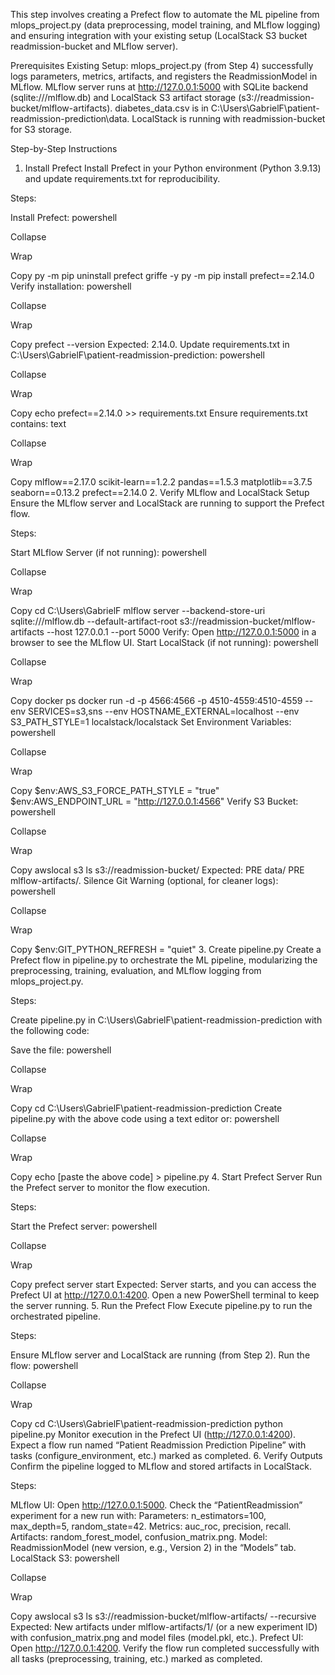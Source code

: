 This step involves creating a Prefect flow to automate the ML pipeline from mlops_project.py (data preprocessing, model training, and MLflow logging) and ensuring integration with your existing setup (LocalStack S3 bucket readmission-bucket and MLflow server).

Prerequisites
Existing Setup:
mlops_project.py (from Step 4) successfully logs parameters, metrics, artifacts, and registers the ReadmissionModel in MLflow.
MLflow server runs at http://127.0.0.1:5000 with SQLite backend (sqlite:///mlflow.db) and LocalStack S3 artifact storage (s3://readmission-bucket/mlflow-artifacts).
diabetes_data.csv is in C:\Users\GabrielF\patient-readmission-prediction\data.
LocalStack is running with readmission-bucket for S3 storage.

Step-by-Step Instructions
1. Install Prefect
Install Prefect in your Python environment (Python 3.9.13) and update requirements.txt for reproducibility.

Steps:

Install Prefect:
powershell

Collapse

Wrap

Copy
py -m pip uninstall prefect griffe -y
py -m pip install prefect==2.14.0
Verify installation:
powershell

Collapse

Wrap

Copy
prefect --version
Expected: 2.14.0.
Update requirements.txt in C:\Users\GabrielF\patient-readmission-prediction:
powershell

Collapse

Wrap

Copy
echo prefect==2.14.0 >> requirements.txt
Ensure requirements.txt contains:
text

Collapse

Wrap

Copy
mlflow==2.17.0
scikit-learn==1.2.2
pandas==1.5.3
matplotlib==3.7.5
seaborn==0.13.2
prefect==2.14.0
2. Verify MLflow and LocalStack Setup
Ensure the MLflow server and LocalStack are running to support the Prefect flow.

Steps:

Start MLflow Server (if not running):
powershell

Collapse

Wrap

Copy
cd C:\Users\GabrielF
mlflow server --backend-store-uri sqlite:///mlflow.db --default-artifact-root s3://readmission-bucket/mlflow-artifacts --host 127.0.0.1 --port 5000
Verify: Open http://127.0.0.1:5000 in a browser to see the MLflow UI.
Start LocalStack (if not running):
powershell

Collapse

Wrap

Copy
docker ps
docker run -d -p 4566:4566 -p 4510-4559:4510-4559 --env SERVICES=s3,sns --env HOSTNAME_EXTERNAL=localhost --env S3_PATH_STYLE=1 localstack/localstack
Set Environment Variables:
powershell

Collapse

Wrap

Copy
$env:AWS_S3_FORCE_PATH_STYLE = "true"
$env:AWS_ENDPOINT_URL = "http://127.0.0.1:4566"
Verify S3 Bucket:
powershell

Collapse

Wrap

Copy
awslocal s3 ls s3://readmission-bucket/
Expected: PRE data/ PRE mlflow-artifacts/.
Silence Git Warning (optional, for cleaner logs):
powershell

Collapse

Wrap

Copy
$env:GIT_PYTHON_REFRESH = "quiet"
3. Create pipeline.py
Create a Prefect flow in pipeline.py to orchestrate the ML pipeline, modularizing the preprocessing, training, evaluation, and MLflow logging from mlops_project.py.

Steps:

Create pipeline.py in C:\Users\GabrielF\patient-readmission-prediction with the following code:

Save the file:
powershell

Collapse

Wrap

Copy
cd C:\Users\GabrielF\patient-readmission-prediction
Create pipeline.py with the above code using a text editor or:
powershell

Collapse

Wrap

Copy
echo [paste the above code] > pipeline.py
4. Start Prefect Server
Run the Prefect server to monitor the flow execution.

Steps:

Start the Prefect server:
powershell

Collapse

Wrap

Copy
prefect server start
Expected: Server starts, and you can access the Prefect UI at http://127.0.0.1:4200.
Open a new PowerShell terminal to keep the server running.
5. Run the Prefect Flow
Execute pipeline.py to run the orchestrated pipeline.

Steps:

Ensure MLflow server and LocalStack are running (from Step 2).
Run the flow:
powershell

Collapse

Wrap

Copy
cd C:\Users\GabrielF\patient-readmission-prediction
python pipeline.py
Monitor execution in the Prefect UI (http://127.0.0.1:4200). Expect a flow run named “Patient Readmission Prediction Pipeline” with tasks (configure_environment, etc.) marked as completed.
6. Verify Outputs
Confirm the pipeline logged to MLflow and stored artifacts in LocalStack.

Steps:

MLflow UI:
Open http://127.0.0.1:5000.
Check the “PatientReadmission” experiment for a new run with:
Parameters: n_estimators=100, max_depth=5, random_state=42.
Metrics: auc_roc, precision, recall.
Artifacts: random_forest_model, confusion_matrix.png.
Model: ReadmissionModel (new version, e.g., Version 2) in the “Models” tab.
LocalStack S3:
powershell

Collapse

Wrap

Copy
awslocal s3 ls s3://readmission-bucket/mlflow-artifacts/ --recursive
Expected: New artifacts under mlflow-artifacts/1/ (or a new experiment ID) with confusion_matrix.png and model files (model.pkl, etc.).
Prefect UI:
Open http://127.0.0.1:4200.
Verify the flow run completed successfully with all tasks (preprocessing, training, etc.) marked as completed.
